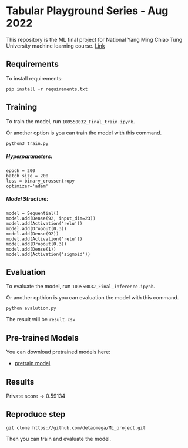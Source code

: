 # Tabular Playground Series - Aug 2022


This repository is the ML final project for National Yang Ming Chiao Tung University machine learning course.
[Link](https://docs.google.com/presentation/d/15d4W_8GFks4Mqmf4kvmTxYC8tJv-KNg6c8rQrlccEWM/edit#slide=id.g61dd2f3d9d_2_83) 

## Requirements

To install requirements:

```setup
pip install -r requirements.txt
```

## Training

To train the model, run `109550032_Final_train.ipynb`.

Or another option is you can train the model with this command.

```train
python3 train.py 
```
##### Hyperparameters:
```python3
epoch = 200
batch_size = 200
loss = binary_crossentropy
optimizer='adam'
```
##### Model Structure:
```python3
model = Sequential()
model.add(Dense(92, input_dim=23))
model.add(Activation('relu'))
model.add(Dropout(0.3))
model.add(Dense(92))
model.add(Activation('relu'))
model.add(Dropout(0.3))
model.add(Dense(1))
model.add(Activation('sigmoid'))
```
## Evaluation

To evaluate the model, run `109550032_Final_inference.ipynb`.

Or another opthion is you can evaluation the model with this command.

```eval
python evalution.py
```

The result will be `result.csv`

## Pre-trained Models

You can download pretrained models here:
- [pretrain model](https://drive.google.com/file/d/1qDgQIF_rlINKgHKlQcXX8swuWqbVbFmm/view?usp=sharing)

## Results

Private score -> 0.59134

## Reproduce step 

```
git clone https://github.com/detaomega/ML_project.git
```

Then you can train and evaluate the model.
